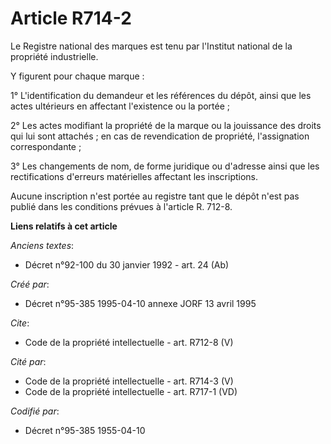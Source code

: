 # Article R714-2

Le Registre national des marques est tenu par l'Institut national de la propriété industrielle. 

Y figurent pour chaque marque : 

1° L'identification du demandeur et les références du dépôt, ainsi que les actes ultérieurs en affectant l'existence ou la
portée ; 

2° Les actes modifiant la propriété de la marque ou la jouissance des droits qui lui sont attachés ; en cas de revendication
de propriété, l'assignation correspondante ; 

3° Les changements de nom, de forme juridique ou d'adresse ainsi que les rectifications d'erreurs matérielles affectant les
inscriptions. 

Aucune inscription n'est portée au registre tant que le dépôt n'est pas publié dans les conditions prévues à l'article R.
712-8.

**Liens relatifs à cet article**

_Anciens textes_:

  - Décret n°92-100 du 30 janvier 1992 - art. 24 (Ab)

_Créé par_:

  - Décret n°95-385 1995-04-10 annexe JORF 13 avril 1995

_Cite_:

  - Code de la propriété intellectuelle - art. R712-8 (V)

_Cité par_:

  - Code de la propriété intellectuelle - art. R714-3 (V)
  - Code de la propriété intellectuelle - art. R717-1 (VD)

_Codifié par_:

  - Décret n°95-385 1955-04-10
